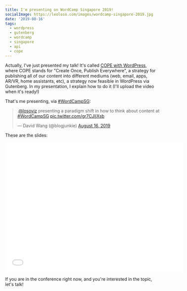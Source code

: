 ```yaml
---
title: I'm presenting on WordCamp Singapore 2019!
socialImage: https://leoloso.com/images/wordcamp-singapore-2019.jpg
date: '2019-08-16'
tags:
  - wordpress
  - gutenberg
  - wordcamp
  - singapore
  - api
  - cope
---
```


Actually, I've just presented my talk! It's called [COPE with WordPress](https://2019.singapore.wordcamp.org/sessions/), where COPE stands for "Create Once, Publish Everywhere", a strategy for publishing all of our content into different mediums (web, email, apps, AR/VR, home assistants, etc), a strategy now feasible in WordPress via Gutenberg. In my presentation, I explain how to do it (I'll upload the video when it's ready!)

That's me presenting, via [#WordCampSG](https://twitter.com/hashtag/WordCampSG):

<blockquote class="twitter-tweet"><p lang="en" dir="ltr">.⁦<a href="https://twitter.com/losoviz?ref_src=twsrc%5Etfw">@losoviz</a>⁩ presenting a paradigm shift in how to think about content at <a href="https://twitter.com/hashtag/WordCampSG?src=hash&amp;ref_src=twsrc%5Etfw">#WordCampSG</a> <a href="https://t.co/gr7CJIjXsb">pic.twitter.com/gr7CJIjXsb</a></p>&mdash; David Wang (@blogjunkie) <a href="https://twitter.com/blogjunkie/status/1162185583596376064?ref_src=twsrc%5Etfw">August 16, 2019</a></blockquote> <script async src="https://platform.twitter.com/widgets.js" charset="utf-8"></script> 

These are the slides:

<iframe src="//slides.com/leoloso/cope-with-wp/embed" width="576" height="420" scrolling="no" frameborder="0" webkitallowfullscreen mozallowfullscreen allowfullscreen></iframe>

If you are in the conference right now, and you're interested in the topic, let's talk!